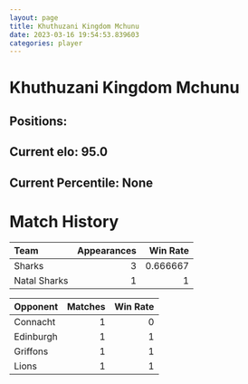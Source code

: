 ```yaml
---  
layout: page  
title: Khuthuzani Kingdom Mchunu  
date: 2023-03-16 19:54:53.839603  
categories: player  
---
```

# Khuthuzani Kingdom Mchunu

## Positions: 

## Current elo: 95.0

## Current Percentile: None

# Match History


| Team         |   Appearances |   Win Rate |
|:-------------|--------------:|-----------:|
| Sharks       |             3 |   0.666667 |
| Natal Sharks |             1 |   1        |

| Opponent   |   Matches |   Win Rate |
|:-----------|----------:|-----------:|
| Connacht   |         1 |          0 |
| Edinburgh  |         1 |          1 |
| Griffons   |         1 |          1 |
| Lions      |         1 |          1 |